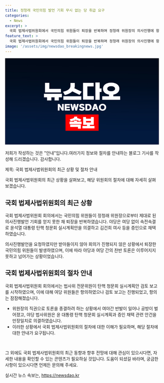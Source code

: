 ```yaml
---
title: 정청래 국민의힘 발언 기회 무시 없는 당 취급 요구
categories:
  - News
excerpt: >
  국회 법제사법위원회에서 국민의힘 위원들이 퇴장을 반복하며 정청래 위원장의 의사진행에 항의했다. 여당과 속전속결로 윤석열 대통령 탄핵 청문회 실시계획안을 의결하고 김건희 여사 등을 증인으로 채택하는 등 갈등이 속을 수 없었다. 정 위원장의 직권으로 토론을 종결하려 한 것에 국민의힘 의원들이 반발했지만 정 위원장은 표결을 진행하며 항의에도 아랑곳하지 않았다. (총 148자)
feature_text: >
  국회 법제사법위원회에서 국민의힘 위원들이 퇴장을 반복하며 정청래 위원장의 의사진행에 항의했다. 여당과 속전속결로 윤석열 대통령 탄핵 청문회 실시계획안을 의결하고 김건희 여사 등을 증인으로 채택하는 등 갈등이 속을 수 없었다. 정 위원장의 직권으로 토론을 종결하려 한 것에 국민의힘 의원들이 반발했지만 정 위원장은 표결을 진행하며 항의에도 아랑곳하지 않았다. (총 148자)
image: '/assets/img/newsdao_breakingnews.jpg'
---
```


<p><img src="/assets/img/newsdao_breakingnews.jpg" alt="flaretime 속보" /></p>

<p>저희가 작성하는 것은 "안내"입니다.여러가지 정보와 절차를 안내하는 블로그 기사를 작성해 드리겠습니다. 감사합니다.</p>

<p>제목: 국회 법제사법위원회의 최근 상황 및 절차 안내</p>

<p>국회 법제사법위원회의 최근 상황을 살펴보고, 해당 위원회의 절차에 대해 자세히 살펴보겠습니다.</p>

<h2 data-ke-size="size26">국회 법제사법위원회의 최근 상황</h2>

<p>국회 법제사법위원회 회의에서는 국민의힘 위원들이 정청래 위원장으로부터 제대로 된 의사진행발언 기회를 얻지 못한 채 퇴장을 반복하였습니다. 야당은 여당 없이 속전속결로 윤석열 대통령 탄핵 청문회 실시계획안을 의결하고 김건희 여사 등을 증인으로 채택하였습니다.</p>

<p data-ke-size="size16">의사진행발언을 요청하였지만 받아들이지 않아 회의가 진행되지 않은 상황에서 퇴장한 국민의힘 위원들이 발생하였으며, 이에 따라 야당과 여당 간의 찬반 토론은 이루어지지 못하고 넘어가는 상황이었습니다.</p>

<h2 data-ke-size="size26">국회 법제사법위원회의 절차 안내</h2>

<p>국회 법제사법위원회 회의에서는 법사위 전문위원이 탄핵 청문회 실시계획안 검토 보고를 시작하였으며, 이에 대해 여당 위원들은 항의하였으나 검토 보고는 진행되었고, 항의는 잠잠해졌습니다.</p>

<ul>
  <li>위원장의 직권으로 토론을 종결하려 하는 상황에서 여야간 반발이 일어나 공방이 벌어졌고, 야당 법사위원은 윤 대통령 탄핵 청문회 실시계획과 증인 채택 관련 안건을 만장일치로 의결하였습니다.</li>
  <li>이러한 상황에서 국회 법제사법위원회의 절차에 대한 이해가 필요하며, 해당 절차에 대한 안내가 요구됩니다.</li>
</ul>

<p data-ke-size="size16">&nbsp;</p>

<p>그 외에도 국회 법제사법위원회의 최근 동향과 향후 전망에 대해 관심이 있으시다면, 자세한 내용을 확인할 수 있는 콘텐츠가 필요하실 것입니다. 도움이 되셨길 바라며, 궁금한 사항이 있으시다면 언제든 문의해 주세요.</p>
실시간 뉴스 속보는, <a href="https://newsdao.kr" rel="dofollow">https://newsdao.kr</a>


